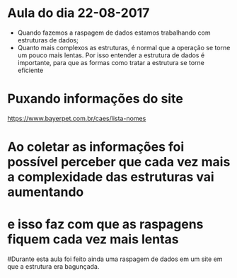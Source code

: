# Aula do dia 22-08-2017

 * Quando fazemos a raspagem de dados estamos trabalhando com estruturas de dados;
 * Quanto mais complexos as estruturas, é normal que a operação se torne um pouco mais lentas. Por isso entender a estrutura de dados é importante, para que as formas como tratar a estrutura se torne eficiente



# Puxando informações do site
https://www.bayerpet.com.br/caes/lista-nomes

# Ao coletar as informações foi possível perceber que cada vez mais a complexidade das estruturas vai aumentando
# e isso faz com que as raspagens fiquem cada vez mais lentas

#Durante esta aula foi feito ainda uma raspagem de dados em um site em que a estrutura era bagunçada. 
